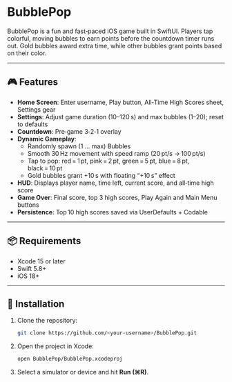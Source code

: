 # BubblePop

BubblePop is a fun and fast‑paced iOS game built in SwiftUI. Players tap colorful, moving bubbles to earn points before the countdown timer runs out. Gold bubbles award extra time, while other bubbles grant points based on their color.

---

## 🎮 Features

- **Home Screen**: Enter username, Play button, All‑Time High Scores sheet, Settings gear
- **Settings**: Adjust game duration (10–120 s) and max bubbles (1–20); reset to defaults
- **Countdown**: Pre‑game 3‑2‑1 overlay
- **Dynamic Gameplay**:
  - Randomly spawn (1 … max) Bubbles
  - Smooth 30 Hz movement with speed ramp (20 pt/s → 100 pt/s)
  - Tap to pop: red = 1 pt, pink = 2 pt, green = 5 pt, blue = 8 pt, black = 10 pt
  - Gold bubbles grant +10 s with floating “+10 s” effect
- **HUD**: Displays player name, time left, current score, and all‑time high score
- **Game Over**: Final score, top 3 high scores, Play Again and Main Menu buttons
- **Persistence**: Top 10 high scores saved via UserDefaults + Codable

---

## 📦 Requirements

- Xcode 15 or later
- Swift 5.8+
- iOS 18+

---

## 🚀 Installation

1. Clone the repository:
   ```bash
   git clone https://github.com/<your‑username>/BubblePop.git
   ```
2. Open the project in Xcode:
   ```bash
   open BubblePop/BubblePop.xcodeproj
   ```
3. Select a simulator or device and hit **Run (⌘R)**.

